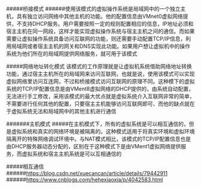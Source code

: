 #####桥接模式
######使用该模式的虚拟操作系统是局域网中的一个独立主机，具有独立访问网络中其他主机的功能。他的配置信息由VMnet0虚拟网络提供，不支持DHCP服务。用户需要按照一定的规则配置相应的信息，IP地址必须和宿主主机在同一网段，这样才能实现虚拟操作系统与宿主主机之间的通信。而如果需要让虚拟操作系统具备访问互联网的功能，则还需要手动配置TCP/IP信息，利用局域网或者宿主主机的网关和DNS实现此功能。如果用户想让虚拟机中的操作系统为他们所在的局域网提供网络服务，就可用于该模式


#####网络地址转化模式
该模式的工作原理就是让虚拟机系统借助网络地址转换功能，通过宿主主机所在的局域网来访问互联网，也就是说，使用该模式可以实现虚拟网络里访问互连网，不过和桥接模式访问互联网的原理不同。这种模下的虚拟系统的TCP/IP配置信息是由VMent8虚拟网络的DHCP提供的，由系统自动配置，无法进行手工修改，采用该模式的最大优点就是虚拟系统介入互联网非常的简单，不需要进行任何其他的配置，只要宿主主机能够访问互联网即可、而他的缺点就在于虚拟系统无法和局域网中的其他主机进行通信

#######主机模式
#####在主机模式下，所有的虚拟系统是可以相互通信的，但是虚拟系统和真实的网络环境是被隔离的。这种模式适用于将真实环境和虚拟环境隔离开的特殊网络调试环境中。与NAT模式相比，该模式的TCP/IP配置信息也是由DHCP服务器动态分配的，区别在于这种模式下是由VMent1虚拟网络提供服务，而虚拟系统和宿主主机系统是可以互相通信的


#####相互通信
######https://blog.csdn.net/xuecancan/article/details/79442911
######https://www.cnblogs.com/hehexiaoxia/p/4042583.html